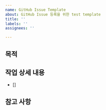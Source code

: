 ```yaml
---
name: GitHub Issue Template
about: GitHub Issue 등록을 위한 test template
title: ''
labels: ''
assignees: ''

---
```


## 목적
>
## 작업 상세 내용
- []
## 참고 사항
